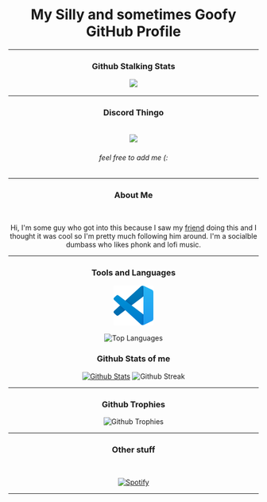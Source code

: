 <div align="center">

# My Silly and sometimes Goofy GitHub Profile
<div align="center">
<hr style="page-break-after: always; border-color: #98FF98;">

### Github Stalking Stats

[<img src="https://komarev.com/ghpvc/?username=SugnaXD">](https://www.youtube.com/watch?v=dQw4w9WgXcQ)
</div>
<hr style="page-break-after: always; border-color: #98FF98;">

### Discord Thingo 
<div align="center">
</br>
<img src="https://discord.c99.nl/widget/theme-3/603554299485880331.png">
</div>

###### feel free to add me   (:
<hr style="page-break-after: always; border-color: #98FF98;">

### About Me
</br>
<div align="center">

Hi, I'm some guy who got into this because I saw my [friend](https://github.com/Kathund) doing this and I thought it was cool so I'm pretty much following him around.
I'm a socialble dumbass who likes phonk and lofi music.
<hr style="page-break-after: always; border-color: #98FF98;">

### Tools and Languages
[<img src="https://github.com/SugnaXD/SugnaXD/blob/main/assests/icons/visual_studio_code.png?raw=true" width="80" height="80">](https://code.visualstudio.com/)

![Top Languages](https://github-readme-stats.vercel.app/api/top-langs/?username=SugnaXD)
### Github Stats of me

[![Github Stats](https://github-readme-stats.vercel.app/api?username=SugnaXD&count_private=true&include_all_commits=true&show_icons=true&title_color=007bff&text_color=e7e7e7&icon_color=007bff&bg_color=171c28)](https://en.wikipedia.org/wiki/Academic_grading_in_the_United_States)
![Github Streak](https://github-readme-streak-stats.herokuapp.com/?user=SugnaXD&hide_border=true)
<hr style="page-break-after: always; border-color: #98FF98;">
  
### Github Trophies
![Github Trophies](https://github-profile-trophy.vercel.app/?username=SugnaXD&theme=discord&no-frame=true&no-bg=false&margin-w=4)

<hr style="page-break-after: always; border-color: #98FF98;">

### Other stuff
<p>
</br>

[![Spotify](https://spotify-github-profile.vercel.app/api/view?uid=ejfdth0l196xx1krf2ufbwim0&cover_image=true&theme=default&show_offline=false&background_color=121212&interchange=false&bar_color=53b14f&bar_color_cover=false)](https://spotify-github-profile.vercel.app/api/view?uid=ejfdth0l196xx1krf2ufbwim0&redirect=true)

<hr style="page-break-after: always; border-color: #98FF98;">